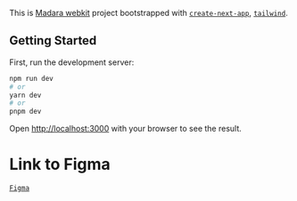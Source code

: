 This is  [Madara webkit](https://github.com/keep-starknet-strange/madara-kit) project bootstrapped with [`create-next-app`](https://github.com/vercel/next.js/tree/canary/packages/create-next-app), [`tailwind`](https://tailwindcss.com/docs/installation).

## Getting Started

First, run the development server:

```bash
npm run dev
# or
yarn dev
# or
pnpm dev
```

Open [http://localhost:3000](http://localhost:3000) with your browser to see the result.


# Link to Figma
[`Figma`](https://www.figma.com/file/6AyuP4IqYQaCFZ949bu0pv/Madara-Webkit?type=design&node-id=3-852&mode=design&t=owaeByUdTCSn6Wqt-0)